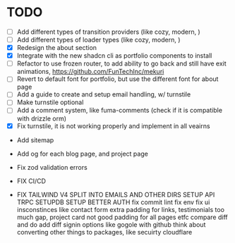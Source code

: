 # TODO

- [ ] Add different types of transition providers (like cozy, modern, )
- [ ] Add different types of loader types (like cozy, modern, )
- [x] Redesign the about section
- [x] Integrate with the new shadcn cli as portfolio components to install
- [ ] Refactor to use frozen router, to add ability to go back and still have exit
      animations, https://github.com/FunTechInc/mekuri
- [ ] Revert to default font for portfolio, but use the different font for about page
- [ ] Add a guide to create and setup email handling, w/ turnstile
- [ ] Make turnstile optional
- [ ] Add a comment system, like fuma-comments (check if it is compatible with drizzle orm)
- [x] Fix turnstile, it is not working properly and implement in all veairns
- Add sitemap
- Add og for each blog page, and project page
- Fix zod validation errors

- FIX CI/CD
- FIX TAILWIND V4
SPLIT INTO EMAILS AND OTHER DIRS
SETUP API TRPC
SETUPDB
SETUP BETTER AUTH
fix commit lint
fix env
fix ui insconstinces like contact form extra padding for links, testimonials too much gap, project card not good padding for all pages etfc compare diff and do
add diff signin options like gogole with github
think about converting other things to packages, like secuirty cloudflare